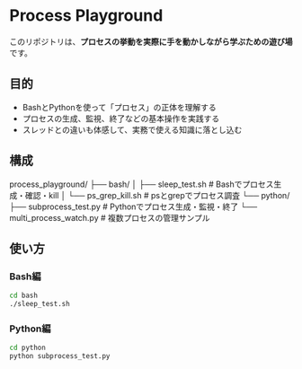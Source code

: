 # Process Playground

このリポジトリは、**プロセスの挙動を実際に手を動かしながら学ぶための遊び場**です。

## 目的
- BashとPythonを使って「プロセス」の正体を理解する
- プロセスの生成、監視、終了などの基本操作を実践する
- スレッドとの違いも体感して、実務で使える知識に落とし込む

## 構成
process_playground/
├── bash/
│ ├── sleep_test.sh # Bashでプロセス生成・確認・kill
│ └── ps_grep_kill.sh # psとgrepでプロセス調査
└── python/
├── subprocess_test.py # Pythonでプロセス生成・監視・終了
└── multi_process_watch.py # 複数プロセスの管理サンプル

## 使い方
### Bash編
```bash
cd bash
./sleep_test.sh
```

### Python編
```bash
cd python
python subprocess_test.py
```
